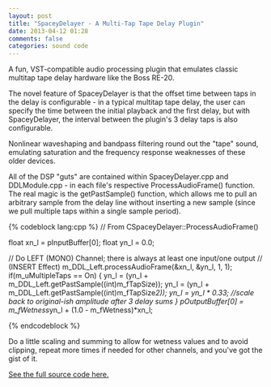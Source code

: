 ```yaml
---
layout: post
title: "SpaceyDelayer - A Multi-Tap Tape Delay Plugin"
date: 2013-04-12 01:28
comments: false
categories: sound code
---
```


A fun, VST-compatible audio processing plugin that emulates classic multitap tape delay hardware like the Boss RE-20.

The novel feature of SpaceyDelayer is that the offset time between taps in the delay is configurable - in a typical multitap tape delay, the user can specify the time between the initial playback and the first delay, but with SpaceyDelayer, the interval between the plugin's 3 delay taps is also configurable.

Nonlinear waveshaping and bandpass filtering round out the "tape" sound, emulating saturation and the frequency response weaknesses of these older devices.

All of the DSP "guts" are contained within SpaceyDelayer.cpp and DDLModule.cpp - in each file's respective ProcessAudioFrame() function. The real magic is the getPastSample() function, which allows me to pull an arbitrary sample from the delay line without inserting a new sample (since we pull multiple taps within a single sample period).


{% codeblock lang:cpp %}
// From CSpaceyDelayer::ProcessAudioFrame()

float xn_l = pInputBuffer[0];
float yn_l = 0.0;

// Do LEFT (MONO) Channel; there is always at least one input/one output
// (INSERT Effect)
m_DDL_Left.processAudioFrame(&xn_l, &yn_l, 1, 1);
if(m_uMultipleTaps == On)
{
    yn_l = (yn_l + m_DDL_Left.getPastSample((int)m_fTapSize));
    yn_l = (yn_l + m_DDL_Left.getPastSample((int)m_fTapSize*2));
    yn_l = yn_l * 0.33; //scale back to original-ish amplitude after 3 delay sums
}
pOutputBuffer[0] = m_fWetness*yn_l + (1.0 - m_fWetness)*xn_l;

{% endcodeblock %}

Do a little scaling and summing to allow for wetness values and to avoid clipping, repeat more times if needed for other channels, and you've got the gist of it.

[See the full source code here.](https://github.com/sethhochberg/SpaceyDelayer)


